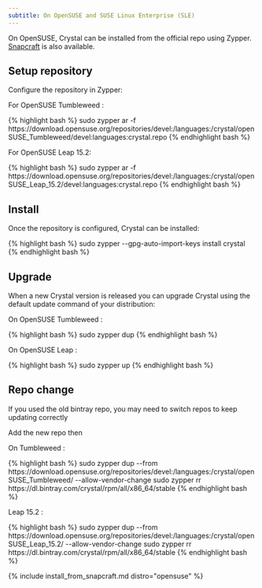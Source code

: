 ```yaml
---
subtitle: On OpenSUSE and SUSE Linux Enterprise (SLE)
---
```


On OpenSUSE, Crystal can be installed from the official repo using Zypper.
[Snapcraft](#snapcraft) is also available.

## Setup repository

Configure the repository in Zypper:

For OpenSUSE Tumbleweed :
<div class="code_section">
{% highlight bash %}
sudo zypper ar -f https://download.opensuse.org/repositories/devel:/languages:/crystal/openSUSE_Tumbleweed/devel:languages:crystal.repo
{% endhighlight bash %}
</div>

For OpenSUSE Leap 15.2:
<div class="code_section">
{% highlight bash %}
sudo zypper ar -f https://download.opensuse.org/repositories/devel:/languages:/crystal/openSUSE_Leap_15.2/devel:languages:crystal.repo
{% endhighlight bash %}
</div>

## Install

Once the repository is configured, Crystal can be installed:

<div class="code_section">
{% highlight bash %}
sudo zypper --gpg-auto-import-keys install crystal
{% endhighlight bash %}
</div>

## Upgrade

When a new Crystal version is released you can upgrade Crystal using the default update command of your distribution:

On OpenSUSE Tumbleweed :
<div class="code_section">
{% highlight bash %}
sudo zypper dup
{% endhighlight bash %}
</div>

On OpenSUSE Leap :
<div class="code_section">
{% highlight bash %}
sudo zypper up
{% endhighlight bash %}
</div>

## Repo change

If you used the old bintray repo, you may need to switch repos to keep updating correctly

Add the new repo then

On Tumbleweed :
<div class="code_section">
{% highlight bash %}
sudo zypper dup --from https://download.opensuse.org/repositories/devel:/languages:/crystal/openSUSE_Tumbleweed/ --allow-vendor-change
sudo zypper rr https://dl.bintray.com/crystal/rpm/all/x86_64/stable
{% endhighlight bash %}
</div>

Leap 15.2 :
<div class="code_section">
{% highlight bash %}
sudo zypper dup --from https://download.opensuse.org/repositories/devel:/languages:/crystal/openSUSE_Leap_15.2/ --allow-vendor-change
sudo zypper rr https://dl.bintray.com/crystal/rpm/all/x86_64/stable
{% endhighlight bash %}
</div>

{% include install_from_snapcraft.md distro="opensuse" %}
